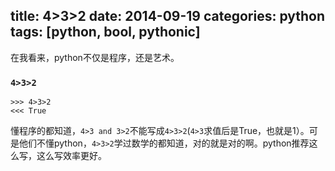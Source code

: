 title: 4>3>2
date: 2014-09-19
categories: python
tags: [python, bool, pythonic]
---
在我看来，python不仅是程序，还是艺术。

### `4>3>2`
```
>>> 4>3>2
<<< True
```
懂程序的都知道，`4>3 and 3>2`不能写成`4>3>2`(`4>3`求值后是True，也就是1）。可是他们不懂python，`4>3>2`学过数学的都知道，对的就是对的啊。python推荐这么写，这么写效率更好。
